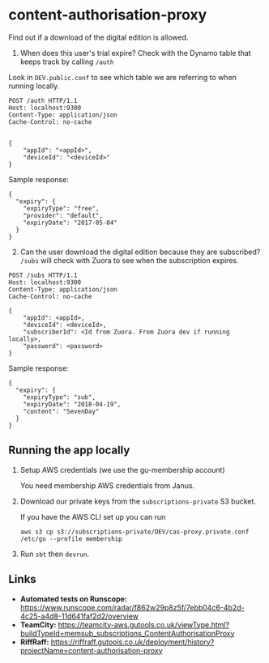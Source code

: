 # content-authorisation-proxy

Find out if a download of the digital edition is allowed. 

1) When does this user's trial expire?
Check with the Dynamo table that keeps track by calling `/auth`

Look in `DEV.public.conf` to see which table we are referring to when running locally.

```
POST /auth HTTP/1.1
Host: localhost:9300
Content-Type: application/json
Cache-Control: no-cache


{
    "appId": "<appId>",
    "deviceId": "<deviceId>"
}
```
Sample response:
```
{
  "expiry": {
    "expiryType": "free",
    "provider": "default",
    "expiryDate": "2017-05-04"
  }
}
```

2) Can the user download the digital edition because they are subscribed?
`/subs` will check with Zuora to see when the subscription expires. 
```
POST /subs HTTP/1.1
Host: localhost:9300
Content-Type: application/json
Cache-Control: no-cache

{
    "appId": <appId>,
    "deviceId": <deviceId>,
    "subscriberId": <Id from Zuora. From Zuora dev if running locally>,
    "password": <password>
}

```
Sample response:
```
{
  "expiry": {
    "expiryType": "sub",
    "expiryDate": "2018-04-19",
    "content": "SevenDay"
  }
}
```

## Running the app locally

1. Setup AWS credentials (we use the gu-membership account)

   You need membership AWS credentials from Janus. 
   
2. Download our private keys from the `subscriptions-private` S3 bucket. 

    If you have the AWS CLI set up you can run
    ```
    aws s3 cp s3://subscriptions-private/DEV/cas-proxy.private.conf /etc/gu --profile membership
    ```
3. Run `sbt` then `devrun`.  
    
## Links

* **Automated tests on Runscope:** https://www.runscope.com/radar/f862w29p8z5f/7ebb04c6-4b2d-4c25-a4d8-11d641faf2d2/overview
* **TeamCity:** https://teamcity-aws.gutools.co.uk/viewType.html?buildTypeId=memsub_subscriptions_ContentAuthorisationProxy
* **RiffRaff:** https://riffraff.gutools.co.uk/deployment/history?projectName=content-authorisation-proxy

